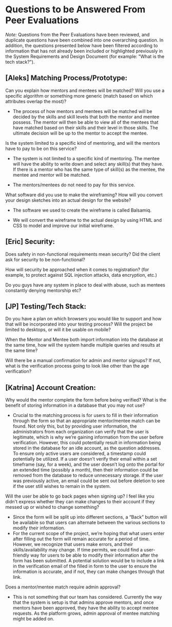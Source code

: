 # Questions to be Answered From Peer Evaluations
*Note:* Questions from the Peer Evaluations have been reviewed, and  duplicate questions have been combined into one overarching question. In addition, the questions presented below have been filtered according to information that has not already been included or highlighted previously in the System Requirements and Design Document (for example: "What is the tech stack?"). 

## [Aleks] Matching Process/Prototype:
Can you explain how mentors and mentees will be matched? Will you use a specific algorithm or something more generic (match based on which attributes overlap the most)?

- The process of how mentors and mentees will be matched will be decided by the skills and skill levels that both the mentor and mentee possess. The mentor will then be able to view all of the mentees that have matched based on their skills and their level in those skills. The ultimate decision will be up to the mentor to accept the mentee.

Is the system limited to a specific kind of mentoring, and will the mentors have to pay to be on this service?

- The system is not limited to a specific kind of mentoring. The mentee will have the ability to write down and select any skill(s) that they have. If there is a mentor who has the same type of skill(s) as the mentee, the mentee and mentor will be matched.

- The mentors/mentees do not need to pay for this service. 

What software did you use to make the wireframing? How will you convert your design sketches into an actual design for the website?

- The software we used to create the wireframe is called Balsamiq.

- We will convert the wireframe to the actual design by using HTML and CSS to model and improve our initial wireframe. 

## [Eric] Security:
Does safety in non-functional requirements mean security? Did the client ask for security to be non-functional?

How will security be approached when it comes to registration? (for example, to protect against SQL injection attacks, data encryption, etc.)

Do you guys have any system in place to deal with abuse, such as mentees constantly denying mentorship etc?

## [JP] Testing/Tech Stack:
Do you have a plan on which browsers you would like to support and how that will be incorporated into your testing process? Will the project be limited to desktops, or will it be usable on mobile?

When the Mentor and Mentee both import information into the database at the same time, how will the system handle multiple queries and results at the same time?

Will there be a manual confirmation for admin and mentor signups? If not, what is the verification process going to look like other than the age verification?

## [Katrina] Account Creation:
Why would the mentor complete the form before being verified? What is the benefit of storing information in a database that you may not use?
- Crucial to the matching process is for users to fill in their information through the form so that an appropriate mentor/mentee match can be found. Not only this, but by providing user information, the administrators from each organization can verify that the user is legitimate, which is why we’re gaining information from the user before verification. However, this could potentially result in information being stored in the database for an idle account, as the question addresses. To ensure only active users are considered, a timestamp could potentially be utilized. If a user doesn’t verify their email within a set timeframe (say, for a week), and the user doesn’t log onto the portal for an extended time (possibly a month), then their information could be removed from the database to reduce unnecessary storage. If the user was previously active, an email could be sent out before deletion to see if the user still wishes to remain in the system. 

Will the user be able to go back pages when signing up? I feel like you didn't express whether they can make changes to their account if they messed up or wished to change something?
- Since the form will be split up into different sections, a “Back” button will be available so that users can alternate between the various sections to modify their information.
- For the current scope of the project, we’re hoping that what users enter after filling out the form will remain accurate for a period of time. However, we recognize that users make errors, and their skills/availability may change. If time permits, we could find a user-friendly way for users to be able to modify their information after the form has been submitted. A potential solution would be to include a link in the verification email of the filled in form to the user to ensure the information is accurate, and if not, they can make changes through that link.

Does a mentor/mentee match require admin approval?
- This is not something that our team has considered. Currently the way that the system is setup is that admins approve mentors, and once mentors have been approved, they have the ability to accept mentee requests. As the platform grows, admin approval of mentee matching might be added on. 
